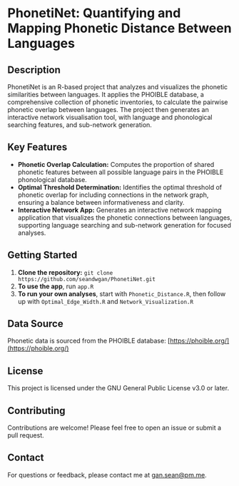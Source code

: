 # PhonetiNet: Quantifying and Mapping Phonetic Distance Between Languages

## Description

PhonetiNet is an R-based project that analyzes and visualizes the phonetic similarities between languages. It applies the PHOIBLE database, a comprehensive collection of phonetic inventories, to calculate the pairwise phonetic overlap between languages. The project then generates an interactive network visualisation tool, with language and phonological searching features, and sub-network generation.

## Key Features

- **Phonetic Overlap Calculation:**  Computes the proportion of shared phonetic features between all possible language pairs in the PHOIBLE phonological database.
- **Optimal Threshold Determination:** Identifies the optimal threshold of phonetic overlap for including connections in the network graph, ensuring a balance between informativeness and clarity.
- **Interactive Network App:** Generates an interactive network mapping application that visualizes the phonetic connections between languages, supporting language searching and sub-network generation for focused analyses.

## Getting Started

1. **Clone the repository:** `git clone https://github.com/seandwgan/PhonetiNet.git`
2. **To use the app**, run `app.R`
3. **To run your own analyses**, start with `Phonetic_Distance.R`, then follow up with `Optimal_Edge_Width.R` and `Network_Visualization.R`

## Data Source

Phonetic data is sourced from the PHOIBLE database: [https://phoible.org/](https://phoible.org/)

## License

This project is licensed under the GNU General Public License v3.0 or later.

## Contributing

Contributions are welcome! Please feel free to open an issue or submit a pull request.

## Contact

For questions or feedback, please contact me at gan.sean@pm.me.
